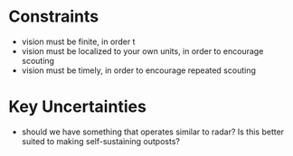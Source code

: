 # Constraints

- vision must be finite, in order t
- vision must be localized to your own units, in order to encourage scouting
- vision must be timely, in order to encourage repeated scouting

# Key Uncertainties

- should we have something that operates similar to radar? Is this better suited to making self-sustaining outposts?
